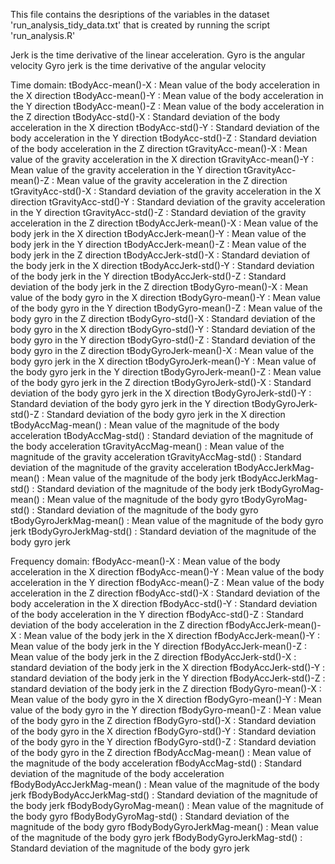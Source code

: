 This file contains the desriptions of the variables in the dataset 'run_analysis_tidy_data.txt' that is created by running the script 'run_analysis.R'

Jerk is the time derivative of the linear acceleration.
Gyro is the angular velocity
Gyro jerk is the time derivative of the angular velocity

Time domain:
tBodyAcc-mean()-X : Mean value of the body acceleration in the X direction 
tBodyAcc-mean()-Y : Mean value of the body acceleration in the Y direction
tBodyAcc-mean()-Z : Mean value of the body acceleration in the Z direction
tBodyAcc-std()-X : Standard deviation of the body acceleration in the X direction
tBodyAcc-std()-Y : Standard deviation of the body acceleration in the Y direction
tBodyAcc-std()-Z : Standard deviation of the body acceleration in the Z direction
tGravityAcc-mean()-X : Mean value of the gravity acceleration in the X direction
tGravityAcc-mean()-Y : Mean value of the gravity acceleration in the Y direction
tGravityAcc-mean()-Z : Mean value of the gravity acceleration in the Z direction
tGravityAcc-std()-X : Standard deviation of the gravity acceleration in the X direction
tGravityAcc-std()-Y : Standard deviation of the gravity acceleration in the Y direction
tGravityAcc-std()-Z : Standard deviation of the gravity acceleration in the Z direction
tBodyAccJerk-mean()-X : Mean value of the body jerk in the X direction
tBodyAccJerk-mean()-Y : Mean value of the body jerk in the Y direction
tBodyAccJerk-mean()-Z : Mean value of the body jerk in the Z direction
tBodyAccJerk-std()-X : Standard deviation of the body jerk in the X direction
tBodyAccJerk-std()-Y : Standard deviation of the body jerk in the Y direction
tBodyAccJerk-std()-Z : Standard deviation of the body jerk in the Z direction
tBodyGyro-mean()-X : Mean value of the body gyro in the X direction
tBodyGyro-mean()-Y : Mean value of the body gyro in the Y direction
tBodyGyro-mean()-Z : Mean value of the body gyro in the Z direction
tBodyGyro-std()-X : Standard deviation of the body gyro in the X direction
tBodyGyro-std()-Y : Standard deviation of the body gyro in the Y direction
tBodyGyro-std()-Z : Standard deviation of the body gyro in the Z direction
tBodyGyroJerk-mean()-X : Mean value of the body gyro jerk in the X direction
tBodyGyroJerk-mean()-Y : Mean value of the body gyro jerk in the Y direction
tBodyGyroJerk-mean()-Z : Mean value of the body gyro jerk in the Z direction
tBodyGyroJerk-std()-X : Standard deviation of the body gyro jerk in the X direction
tBodyGyroJerk-std()-Y : Standard deviation of the body gyro jerk in the Y direction
tBodyGyroJerk-std()-Z : Standard deviation of the body gyro jerk in the X direction
tBodyAccMag-mean() : Mean value of the magnitude of the body acceleration
tBodyAccMag-std() : Standard deviation of the magnitude of the body acceleration
tGravityAccMag-mean() : Mean value of the magnitude of the gravity acceleration
tGravityAccMag-std() : Standard deviation of the magnitude of the gravity acceleration
tBodyAccJerkMag-mean() : Mean value of the magnitude of the body jerk
tBodyAccJerkMag-std() : Standard deviation of the magnitude of the body jerk
tBodyGyroMag-mean() : Mean value of the magnitude of the body gyro
tBodyGyroMag-std() : Standard deviation of the magnitude of the body gyro
tBodyGyroJerkMag-mean() : Mean value of the magnitude of the body gyro jerk
tBodyGyroJerkMag-std() : Standard deviation of the magnitude of the body gyro jerk

Frequency domain:
fBodyAcc-mean()-X : Mean value of the body acceleration in the X direction
fBodyAcc-mean()-Y : Mean value of the body acceleration in the Y direction
fBodyAcc-mean()-Z : Mean value of the body acceleration in the Z direction
fBodyAcc-std()-X : Standard deviation of the body acceleration in the X direction
fBodyAcc-std()-Y : Standard deviation of the body acceleration in the Y direction
fBodyAcc-std()-Z : Standard deviation of the body acceleration in the Z direction
fBodyAccJerk-mean()-X : Mean value of the body jerk in the X direction
fBodyAccJerk-mean()-Y : Mean value of the body jerk in the Y direction
fBodyAccJerk-mean()-Z : Mean value of the body jerk in the Z direction
fBodyAccJerk-std()-X : standard deviation of the body jerk in the X direction
fBodyAccJerk-std()-Y : standard deviation of the body jerk in the Y direction
fBodyAccJerk-std()-Z : standard deviation of the body jerk in the Z direction
fBodyGyro-mean()-X : Mean value of the body gyro in the X direction
fBodyGyro-mean()-Y : Mean value of the body gyro in the Y direction
fBodyGyro-mean()-Z : Mean value of the body gyro in the Z direction
fBodyGyro-std()-X : Standard deviation of the body gyro in the X direction
fBodyGyro-std()-Y : Standard deviation of the body gyro in the Y direction
fBodyGyro-std()-Z : Standard deviation of the body gyro in the Z direction
fBodyAccMag-mean() : Mean value of the magnitude of the body acceleration
fBodyAccMag-std() : Standard deviation of the magnitude of the body acceleration
fBodyBodyAccJerkMag-mean() : Mean value of the magnitude of the body jerk
fBodyBodyAccJerkMag-std() : Standard deviation of the magnitude of the body jerk
fBodyBodyGyroMag-mean() : Mean value of the magnitude of the body gyro
fBodyBodyGyroMag-std() : Standard deviation of the magnitude of the body gyro
fBodyBodyGyroJerkMag-mean() : Mean value of the magnitude of the body gyro jerk
fBodyBodyGyroJerkMag-std() : Standard deviation of the magnitude of the body gyro jerk




